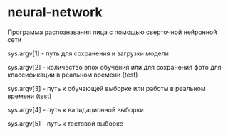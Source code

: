 # neural-network
Программа распознавания лица с помощью сверточной нейронной сети

sys.argv[1] - путь для сохранения и загрузки модели

sys.argv[2] - количество эпох обучения или для сохранения фото для классификации в реальном времени (test)

sys.argv[3] - путь к обучающей выборке или работы в реальном времени (test)

sys.argv[4] - путь к валидационной выборки

sys.argv[5] - путь к тестовой выборке
